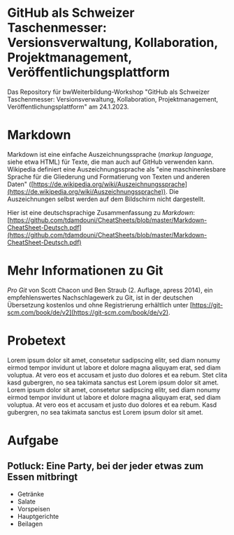# GitHub als Schweizer Taschenmesser: Versionsverwaltung, Kollaboration, Projektmanagement, Veröffentlichungsplattform 
Das Repository für bwWeiterbildung-Workshop "GitHub als Schweizer Taschenmesser: Versionsverwaltung, Kollaboration, Projektmanagement, Veröffentlichungsplattform" am 24.1.2023.

# Markdown

Markdown ist eine einfache Auszeichnungssprache (*markup language*, siehe etwa HTML) für Texte, die man auch auf GitHub verwenden kann. Wikipedia definiert eine Auszeichnungssprache als "eine maschinenlesbare Sprache für die Gliederung und Formatierung von Texten und anderen Daten" ([https://de.wikipedia.org/wiki/Auszeichnungssprache](https://de.wikipedia.org/wiki/Auszeichnungssprache)). Die Auszeichnungen selbst werden auf dem Bildschirm nicht dargestellt.

Hier ist eine deutschsprachige Zusammenfassung zu *Markdown*: [https://github.com/tdamdouni/CheatSheets/blob/master/Markdown-CheatSheet-Deutsch.pdf](https://github.com/tdamdouni/CheatSheets/blob/master/Markdown-CheatSheet-Deutsch.pdf)

# Mehr Informationen zu Git

*Pro Git* von Scott Chacon und Ben Straub (2. Auflage, apress 2014), ein empfehlenswertes Nachschlagewerk zu Git, ist in der deutschen Übersetzung kostenlos und ohne Registrierung erhältlich unter [https://git-scm.com/book/de/v2](https://git-scm.com/book/de/v2).

# Probetext

Lorem ipsum dolor sit amet, consetetur sadipscing elitr, sed diam nonumy eirmod tempor invidunt ut labore et dolore magna aliquyam erat, sed diam voluptua. At vero eos et accusam et justo duo dolores et ea rebum. Stet clita kasd gubergren, no sea takimata sanctus est Lorem ipsum dolor sit amet. Lorem ipsum dolor sit amet, consetetur sadipscing elitr, sed diam nonumy eirmod tempor invidunt ut labore et dolore magna aliquyam erat, sed diam voluptua. At vero eos et accusam et justo duo dolores et ea rebum. Kasd gubergren, no sea takimata sanctus est Lorem ipsum dolor sit amet.

# Aufgabe

## Potluck: Eine Party, bei der jeder etwas zum Essen mitbringt

- Getränke
- Salate
- Vorspeisen
- Hauptgerichte
- Beilagen
